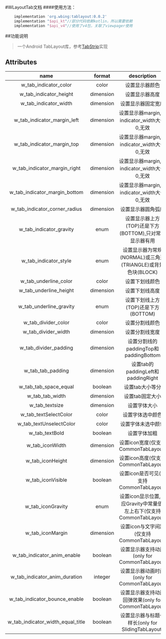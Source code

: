 #WLayoutTab文档
####使用方法：

```groovy
	implementation 'org.wbing:tablayout:0.0.2'
	implementation "$api_kt"//部分代码依赖kotlin，所以需要依赖
	implementation "$api_v4"//使用了v4包，关联了viewpager使用
```

##功能说明
>一个Android TabLayout库，参考[TabStrip](https://github.com/H07000223/FlycoTabLayout)实现


## Attributes

|name|format|description|
|:---:|:---:|:---:|
| w_tab_indicator_color | color |设置显示器颜色
| w_tab_indicator_height | dimension |设置显示器高度
| w_tab_indicator_width | dimension |设置显示器固定宽度
| w_tab_indicator_margin_left | dimension |设置显示器margin,当indicator_width大于0,无效
| w_tab_indicator_margin_top | dimension |设置显示器margin,当indicator_width大于0,无效
| w_tab_indicator_margin_right | dimension |设置显示器margin,当indicator_width大于0,无效
| w_tab_indicator_margin_bottom | dimension |设置显示器margin,当indicator_width大于0,无效
| w_tab_indicator_corner_radius | dimension |设置显示器圆角弧度
| w_tab_indicator_gravity | enum |设置显示器上方(TOP)还是下方(BOTTOM),只对常规显示器有用
| w_tab_indicator_style | enum |设置显示器为常规(NORMAL)或三角形(TRIANGLE)或背景色块(BLOCK)
| w_tab_underline_color | color |设置下划线颜色
| w_tab_underline_height | dimension |设置下划线高度
| w_tab_underline_gravity | enum |设置下划线上方(TOP)还是下方(BOTTOM)
| w_tab_divider_color | color |设置分割线颜色
| w_tab_divider_width | dimension |设置分割线宽度
| w_tab_divider_padding |dimension| 设置分割线的paddingTop和paddingBottom
| w_tab_tab_padding |dimension| 设置tab的paddingLeft和paddingRight
| w_tab_tab_space_equal |boolean| 设置tab大小等分
| w_tab_tab_width |dimension| 设置tab固定大小
| w_tab_textsize |dimension| 设置字体大小
| w_tab_textSelectColor |color| 设置字体选中颜色
| w_tab_textUnselectColor |color| 设置字体未选中颜色
| w_tab_textBold |boolean| 设置字体加粗
| w_tab_iconWidth |dimension| 设置icon宽度(仅支持CommonTabLayout)
| w_tab_iconHeight |dimension|设置icon高度(仅支持CommonTabLayout)
| w_tab_iconVisible |boolean| 设置icon是否可见(仅支持CommonTabLayout)
| w_tab_iconGravity |enum| 设置icon显示位置,对应Gravity中常量值,左上右下(仅支持CommonTabLayout)
| w_tab_iconMargin |dimension| 设置icon与文字间距(仅支持CommonTabLayout)
| w_tab_indicator_anim_enable |boolean| 设置显示器支持动画(only for CommonTabLayout)
| w_tab_indicator_anim_duration |integer| 设置显示器动画时间(only for CommonTabLayout)
| w_tab_indicator_bounce_enable |boolean| 设置显示器支持动画回弹效果(only for CommonTabLayout)
| w_tab_indicator_width_equal_title |boolean| 设置显示器与标题一样长(only for SlidingTabLayout)